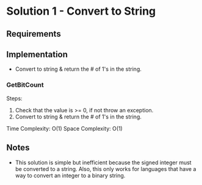 ﻿# Solution 1 - Convert to String

## Requirements

## Implementation
- Convert to string & return the # of 1's in the string.

### GetBitCount

Steps:
1. Check that the value is >= 0, if not throw an exception.
2. Convert to string & return the # of 1's in the string.

Time Complexity: O(1)
Space Complexity: O(1)

## Notes
- This solution is simple but inefficient because the signed integer must
be converted to a string. Also, this only works for languages that have a
way to convert an integer to a binary string.